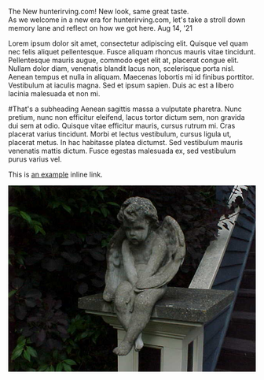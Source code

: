 The New hunterirving.com!
New look, same great taste.<br>As we welcome in a new era for hunterirving.com, let's take a stroll down memory lane and reflect on how we got here.
Aug 14, '21

Lorem ipsum dolor sit amet, consectetur adipiscing elit. Quisque vel quam nec felis aliquet pellentesque. Fusce aliquam rhoncus mauris vitae tincidunt. Pellentesque mauris augue, commodo eget elit at, placerat congue elit. Nullam dolor diam, venenatis blandit lacus non, scelerisque porta nisl. Aenean tempus et nulla in aliquam. Maecenas lobortis mi id finibus porttitor. Vestibulum at iaculis magna. Sed et ipsum sapien. Duis ac est a libero lacinia malesuada et non mi.

#That's a subheading
Aenean sagittis massa a vulputate pharetra. Nunc pretium, nunc non efficitur eleifend, lacus tortor dictum sem, non gravida dui sem at odio. Quisque vitae efficitur mauris, cursus rutrum mi. Cras placerat varius tincidunt. Morbi et lectus vestibulum, cursus ligula ut, placerat metus. In hac habitasse platea dictumst. Sed vestibulum mauris venenatis mattis dictum. Fusce egestas malesuada ex, sed vestibulum purus varius vel.

This is <a href="http://www.hunterirving.com">an example</a> inline link.

<img src="./../../resources/images/weeping_angel.jpg" class="centered">
